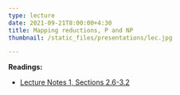 ```yaml
---
type: lecture
date: 2021-09-21T8:00:00+4:30
title: Mapping reductions, P and NP	
thumbnail: /static_files/presentations/lec.jpg

---
```

**Readings:**
- [Lecture Notes 1, Sections 2.6-3.2](http://cs.gmu.edu/~evgenios/teaching/cs600/automata.pdf)
